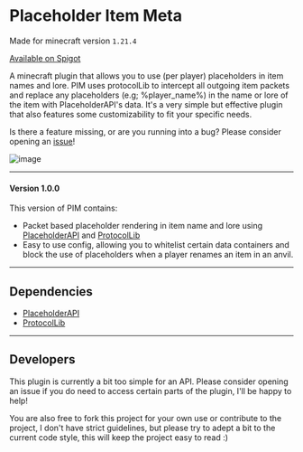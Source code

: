 # Placeholder Item Meta

Made for minecraft version `1.21.4`

[Available on Spigot](https://www.spigotmc.org/resources/placeholder-item-meta.123852/)

A minecraft plugin that allows you to use (per player) placeholders in item names and lore.
PIM uses protocolLib to intercept all outgoing item packets and replace any placeholders (e.g; %player_name%) in the name or lore of the item with PlaceholderAPI's data.
It's a very simple but effective plugin that also features some customizability to fit your specific needs.

Is there a feature missing, or are you running into a bug? Please consider opening an [issue](https://github.com/Bonka-Software/PlaceholderItemMeta/issues)!

![image](https://github.com/user-attachments/assets/5b18b36c-543f-4dac-b397-a4ea39aeda09)

---

#### Version 1.0.0
This version of PIM contains:
- Packet based placeholder rendering in item name and lore using [PlaceholderAPI](https://www.spigotmc.org/resources/placeholderapi.6245/) and [ProtocolLib](https://www.spigotmc.org/resources/protocollib.1997/)
- Easy to use config, allowing you to whitelist certain data containers and block the use of placeholders when a player renames an item in an anvil.

---

## Dependencies
- [PlaceholderAPI](https://www.spigotmc.org/resources/placeholderapi.6245/)
- [ProtocolLib](https://www.spigotmc.org/resources/protocollib.1997/)

---

## Developers

This plugin is currently a bit too simple for an API. Please consider opening an issue if you do need to access certain parts of the plugin, I'll be happy to help!

You are also free to fork this project for your own use or contribute to the project, I don't have strict guidelines, but please try to adept a bit to the current code style, this will keep the project easy to read :)
